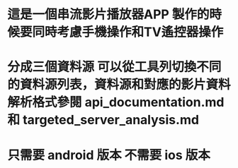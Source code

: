 # 這是一個串流影片播放器APP 製作的時候要同時考慮手機操作和TV遙控器操作
# 分成三個資料源 可以從工具列切換不同的資料源列表，資料源和對應的影片資料解析格式參閱 api_documentation.md 和 targeted_server_analysis.md
# 只需要 android 版本 不需要 ios 版本
